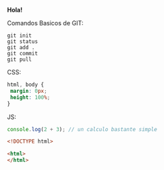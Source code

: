 **Hola!**

Comandos Basicos de GIT:
```console
git init
git status
git add .
git commit
git pull
```

CSS:
```css
html, body {
 margin: 0px;
 height: 100%;
}
```

JS:
```js
console.log(2 + 3); // un calculo bastante simple
```


```html
<!DOCTYPE html>

<html>
</html>
```
